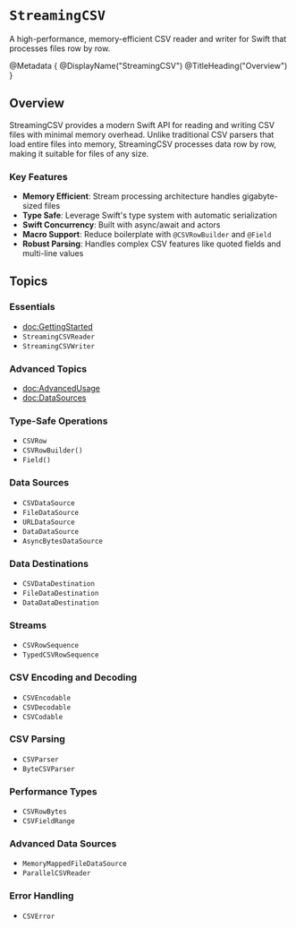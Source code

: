 # ``StreamingCSV``

A high-performance, memory-efficient CSV reader and writer for Swift that 
processes files row by row.

@Metadata {
    @DisplayName("StreamingCSV")
    @TitleHeading("Overview")
}

## Overview

StreamingCSV provides a modern Swift API for reading and writing CSV files with
minimal memory overhead. Unlike traditional CSV parsers that load entire files 
into memory, StreamingCSV processes data row by row, making it suitable for 
files of any size.

### Key Features

- **Memory Efficient**: Stream processing architecture handles gigabyte-sized files
- **Type Safe**: Leverage Swift's type system with automatic serialization
- **Swift Concurrency**: Built with async/await and actors
- **Macro Support**: Reduce boilerplate with `@CSVRowBuilder` and `@Field`
- **Robust Parsing**: Handles complex CSV features like quoted fields and multi-line values

## Topics

### Essentials

- <doc:GettingStarted>
- ``StreamingCSVReader``
- ``StreamingCSVWriter``

### Advanced Topics

- <doc:AdvancedUsage>
- <doc:DataSources>

### Type-Safe Operations

- ``CSVRow``
- ``CSVRowBuilder()``
- ``Field()``

### Data Sources

- ``CSVDataSource``
- ``FileDataSource``
- ``URLDataSource``
- ``DataDataSource``
- ``AsyncBytesDataSource``

### Data Destinations

- ``CSVDataDestination``
- ``FileDataDestination``
- ``DataDataDestination``

### Streams

- ``CSVRowSequence``
- ``TypedCSVRowSequence``

### CSV Encoding and Decoding

- ``CSVEncodable``
- ``CSVDecodable``
- ``CSVCodable``

### CSV Parsing

- ``CSVParser``
- ``ByteCSVParser``

### Performance Types

- ``CSVRowBytes``
- ``CSVFieldRange``

### Advanced Data Sources

- ``MemoryMappedFileDataSource``
- ``ParallelCSVReader``

### Error Handling

- ``CSVError``
